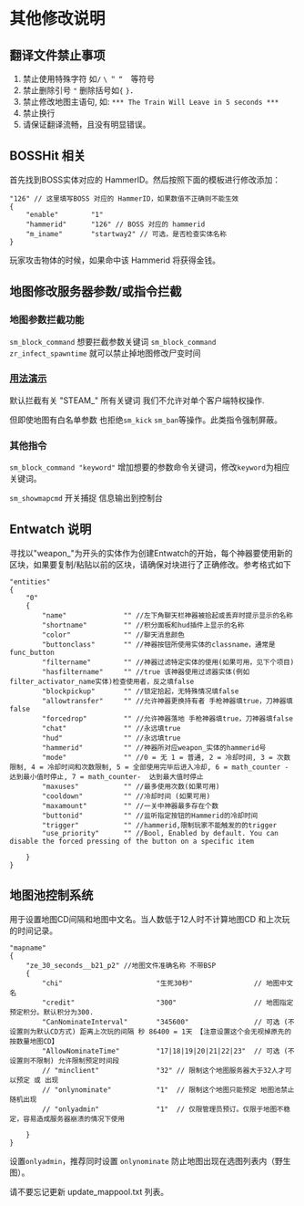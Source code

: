 # 其他修改说明

## 翻译文件禁止事项

1. 禁止使用特殊字符 如`/` `\` `＂` `“`　等符号
2. 禁止删除引号 `"` 删除括号如`{` `}`．
3. 禁止修改地图主语句, 如: `*** The Train Will Leave in 5 seconds ***`
4. 禁止换行
5. 请保证翻译流畅，且没有明显错误。

## BOSSHit 相关

首先找到BOSS实体对应的 HammerID。然后按照下面的模板进行修改添加：

```
"126" // 这里填写BOSS 对应的 HammerID，如果数值不正确则不能生效
{
    "enable"		"1"
    "hammerid"		"126" // BOSS 对应的 hammerid
    "m_iname"		"startway2" // 可选，是否检查实体名称
}
```

玩家攻击物体的时候，如果命中该 Hammerid 将获得金钱。

## 地图修改服务器参数/或指令拦截

### 地图参数拦截功能

`sm_block_command` 想要拦截参数关键词
`sm_block_command zr_infect_spawntime` 就可以禁止掉地图修改尸变时间

### [用法演示](https://github.com/MapTextLang/MapTextLang/blob/master/mapcfg/ze_grau_a03_4f.cfg#L15-L17)

默认拦截有关 "STEAM_" 所有关键词 我们不允许对单个客户端特权操作.

但即使地图有白名单参数 也拒绝`sm_kick` `sm_ban`等操作。此类指令强制屏蔽。

### 其他指令
`sm_block_command "keyword"` 增加想要的参数命令关键词，修改`keyword`为相应关键词。

`sm_showmapcmd` 开关捕捉 信息输出到控制台

## Entwatch 说明
寻找以"weapon_"为开头的实体作为创建Entwatch的开始，每个神器要使用新的区块，如果要复制/粘贴以前的区块，请确保对块进行了正确修改。参考格式如下

```
"entities"
{
    "0"
    {
        "name"              "" //左下角聊天栏神器被拾起或丢弃时提示显示的名称
        "shortname"         "" //积分面板和hud插件上显示的名称
        "color"             "" //聊天消息颜色
        "buttonclass"       "" //神器按钮所使用实体的classname，通常是func_button
        "filtername"        "" //神器过滤特定实体的使用(如果可用，见下个项目)
        "hasfiltername"     "" //true 该神器使用过滤器实体(例如filter_activator_name实体)检查使用者，反之填false
        "blockpickup"       "" //锁定拾起，无特殊情况填false
        "allowtransfer"     "" //允许神器更换持有者 手枪神器填true，刀神器填false
        "forcedrop"         "" //允许神器落地 手枪神器填true，刀神器填false
        "chat"              "" //永远填true
        "hud"               "" //永远填true
        "hammerid"          "" //神器所对应weapon_实体的hammerid号
        "mode"              "" //0 = 无 1 = 普通, 2 = 冷却时间, 3 = 次数限制, 4 = 冷却时间和次数限制, 5 = 全部使用完毕后进入冷却, 6 = math_counter - 达到最小值时停止, 7 = math_counter-  达到最大值时停止
        "maxuses"           "" //最多使用次数(如果可用)
        "cooldown"          "" //冷却时间 (如果可用)
        "maxamount"         "" //一关中神器最多存在个数
        "buttonid"          "" //监听指定按钮的Hammerid的冷却时间
        "trigger"           "" //hammerid,限制玩家不能触发的的trigger
        "use_priority"		"" //Bool, Enabled by default. You can disable the forced pressing of the button on a specific item 

    }
}
```

## 地图池控制系统

用于设置地图CD间隔和地图中文名。当人数低于12人时不计算地图CD 和上次玩的时间记录。

```
"mapname"
{
	"ze_30_seconds__b21_p2" //地图文件准确名称 不带BSP
	{
		"chi"		                "生死30秒"               // 地图中文名
		"credit"		            "300"                   // 地图指定预定积分。默认积分为300.
		"CanNominateInterval"		"345600"                // 可选 (不设置则为默认CD方式) 距离上次玩的间隔 秒 86400 = 1天 【注意设置这个会无视掉原先的 按数量地图CD】
		"AllowNominateTime"         "17|18|19|20|21|22|23"  // 可选 (不设置则不限制) 允许限制预定时间段
        // "minclient"              "32" // 限制这个地图服务器大于32人才可以预定 或 出现
        // "onlynominate"           "1"  // 限制这个地图只能预定 地图池禁止随机出现
        // "onlyadmin"              "1"  // 仅限管理员预订。仅限于地图不稳定，容易造成服务器崩溃的情况下使用

	}
}
```

设置`onlyadmin`，推荐同时设置 `onlynominate` 防止地图出现在选图列表内（野生图）。

请不要忘记更新 update_mappool.txt 列表。
